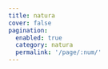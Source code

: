 ```yaml
---
title: natura
cover: false
pagination: 
  enabled: true
  category: natura
  permalink: '/page/:num/'
---
```

